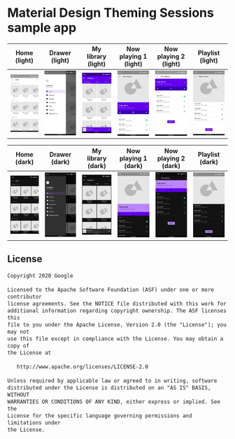 # Material Design Theming Sessions sample app

| Home (light) | Drawer (light) | My library (light) | Now playing 1 (light) | Now playing 2 (light) | Playlist (light) |
| ------ | ----- | ------ | ----- | ----- | ----- |
| ![Home (light)](/art/screenshot_1_light.png) | ![Drawer (light)](/art/screenshot_2_light.png) | ![My library (light)](/art/screenshot_3_light.png) | ![Now playing 1 (light)](/art/screenshot_4_light.png) | ![Now playing 2 (light)](/art/screenshot_5_light.png) | ![Playlist (light)](/art/screenshot_6_light.png) |

| Home (dark) | Drawer (dark) | My library (dark) | Now playing 1 (dark) | Now playing 2 (dark) | Playlist (dark) |
| ------ | ----- | ------ | ----- | ----- | ----- |
| ![Home (dark)](/art/screenshot_1_dark.png) | ![Drawer (dark)](/art/screenshot_2_dark.png) | ![My library (dark)](/art/screenshot_3_dark.png) | ![Now playing 1 (dark)](/art/screenshot_4_dark.png) | ![Now playing 2 (dark)](/art/screenshot_5_dark.png) | ![Playlist (dark)](/art/screenshot_6_dark.png) |

## License

```
Copyright 2020 Google

Licensed to the Apache Software Foundation (ASF) under one or more contributor
license agreements. See the NOTICE file distributed with this work for
additional information regarding copyright ownership. The ASF licenses this
file to you under the Apache License, Version 2.0 (the "License"); you may not
use this file except in compliance with the License. You may obtain a copy of
the License at

   http://www.apache.org/licenses/LICENSE-2.0

Unless required by applicable law or agreed to in writing, software
distributed under the License is distributed on an "AS IS" BASIS, WITHOUT
WARRANTIES OR CONDITIONS OF ANY KIND, either express or implied. See the
License for the specific language governing permissions and limitations under
the License.
```
